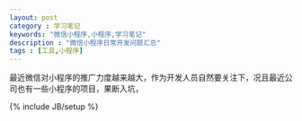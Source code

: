 ```yaml
---
layout: post
category : 学习笔记
keywords: "微信小程序,小程序,学习笔记"
description : "微信小程序日常开发问题汇总"
tags : [工具,小程序]
---
```


最近微信对小程序的推广力度越来越大，作为开发人员自然要关注下，况且最近公司也有一些小程序的项目，果断入坑，




<!--break-->

{% include JB/setup %}

